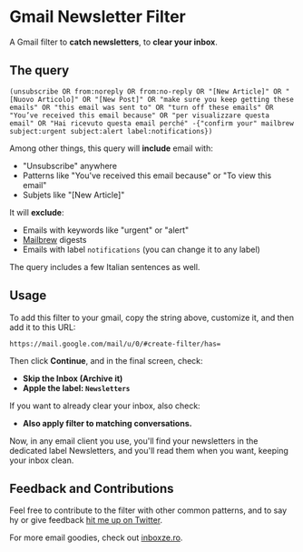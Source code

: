 # Gmail Newsletter Filter
A Gmail filter to **catch newsletters**, to **clear your inbox**.

## The query

```
(unsubscribe OR from:noreply OR from:no-reply OR "[New Article]" OR "[Nuovo Articolo]" OR "[New Post]" OR "make sure you keep getting these emails" OR "this email was sent to" OR "turn off these emails" OR "You’ve received this email because" OR "per visualizzare questa email" OR "Hai ricevuto questa email perché" -{"confirm your" mailbrew subject:urgent subject:alert label:notifications})
```

Among other things, this query will **include** email with:
* "Unsubscribe" anywhere
* Patterns like "You've received this email because" or "To view this email"
* Subjets like "[New Article]"

It will **exclude**:
* Emails with keywords like "urgent" or "alert"
* [Mailbrew](https://mailbrew.com) digests
* Emails with label `notifications` (you can change it to any label)

The query includes a few Italian sentences as well.

## Usage

To add this filter to your gmail, copy the string above, customize it, and then add it to this URL:

`https://mail.google.com/mail/u/0/#create-filter/has=`

Then click **Continue**, and in the final screen, check:
* **Skip the Inbox (Archive it)**
* **Apple the label: `Newsletters`**

If you want to already clear your inbox, also check:
* **Also apply filter to matching conversations.**

Now, in any email client you use, you'll find your newsletters in the dedicated label Newsletters, and you'll read them when you want, keeping your inbox clean.

## Feedback and Contributions

Feel free to contribute to the filter with other common patterns, and to say hy or give feedback [hit me up on Twitter](https://twitter.com/linuz90).

For more email goodies, check out [inboxze.ro](https://inboxze.ro).
